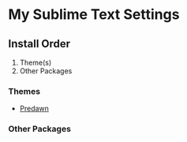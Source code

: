 # My Sublime Text Settings

## Install Order

1. Theme(s)
1. Other Packages

### Themes

* [Predawn](https://github.com/jamiewilson/predawn)

### Other Packages
